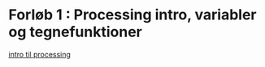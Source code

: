 # Forløb 1 : Processing intro, variabler og tegnefunktioner
[intro til processing](processing_intro/ProcessingIntroREADME.md)
